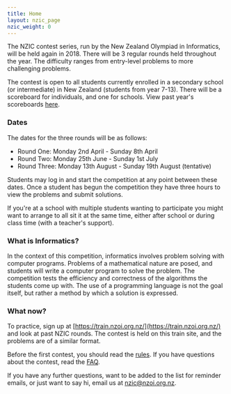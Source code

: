 ```yaml
---
title: Home
layout: nzic_page
nzic_weight: 0
---
```


The NZIC contest series, run by the New Zealand Olympiad in Informatics, will be held again in 2018. There will be 3 regular rounds held throughout the year. The difficulty ranges from entry-level problems to more challenging problems.

The contest is open to all students currently enrolled in a secondary school (or intermediate) in New Zealand (students from year 7-13). There will be a scoreboard for individuals, and one for schools. View past year's scoreboards [here](past.html).

### Dates

The dates for the three rounds will be as follows:

* Round One: Monday 2nd April - Sunday 8th April
* Round Two: Monday 25th June - Sunday 1st July
* Round Three: Monday 13th August - Sunday 19th August (tentative)

Students may log in and start the competition at any point between these dates. Once a student has begun the competition they have three hours to view the problems and submit solutions.

If you're at a school with multiple students wanting to participate you might want to arrange to all sit it at the same time, either after school or during class time (with a teacher's support).

### What is Informatics?

In the context of this competition, informatics involves problem solving with computer programs. Problems of a mathematical nature are posed, and students will write a computer program to solve the problem. The competition tests the efficiency and correctness of the algorithms the students come up with. The use of a programming language is not the goal itself, but rather a method by which a solution is expressed.

### What now?

To practice, sign up at [https://train.nzoi.org.nz/](https://train.nzoi.org.nz/) and look at past NZIC rounds. The contest is held on this train site, and the problems are of a similar format.

Before the first contest, you should read the [rules](rules.html). If you have questions about the contest, read the [FAQ](faq.html).

If you have any further questions, want to be added to the list for reminder emails, or just want to say hi, email us at [nzic@nzoi.org.nz](mailto:nzic@nzoi.org.nz).
